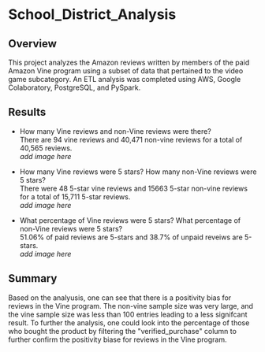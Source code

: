 # School_District_Analysis
## Overview 
This project analyzes the Amazon reviews written by members of the paid Amazon Vine program using a subset of data that pertained to the video game subcategory. An ETL analysis was completed using AWS, Google Colaboratory, PostgreSQL, and PySpark. 

## Results 
- How many Vine reviews and non-Vine reviews were there? \
There are 94 vine reviews and 40,471 non-vine reviews for a total of 40,565 reviews. \
*add image here*

- How many Vine reviews were 5 stars? How many non-Vine reviews were 5 stars?\
There were 48 5-star vine reviews and 15663 5-star non-vine reviews for a total of 15,711 5-star reviews. \
*add image here*

- What percentage of Vine reviews were 5 stars? What percentage of non-Vine reviews were 5 stars? \
51.06% of paid reviews are 5-stars and 38.7% of unpaid reveiws are 5-stars. \
*add image here*

## Summary
Based on the analyusis, one can see that there is a positivity bias for reviews in the Vine program. The non-vine sample size was very large, and the vine sample size was less than 100 entries leading to a less signifcant result. To further the analysis, one could look into the percentage of those who bought the product by filtering the "verified_purchase" column to further confirm the positivity biase for reviews in the Vine program. 



